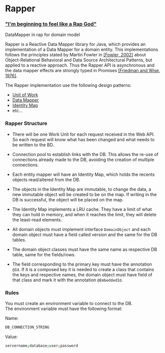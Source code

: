# Rapper
### ["I'm beginning to feel like a Rap God"](https://www.youtube.com/watch?v=XbGs_qK2PQA) 
DataMapper in rap for domain model

Rapper is a Reactive Data Mapper library for Java, which provides an implementation of a Data Mapper for a domain entity. This implementations follows the principles stated by Martin Fowler in [[Fowler, 2002]][#Fowler2002] about Object-Relational Behavioral and Data Source Architectural Patterns, but applied to a reactive approach. Thus the Rapper API is asynchronous and the data mapper effects are strongly typed in Promises [[Friedman and Wise, 1976]][#FriedmanAndWise1976].

The Rapper implementation use the following design patterns: 

* [Unit of Work](https://martinfowler.com/eaaCatalog/unitOfWork.html)
* [Data Mapper](https://martinfowler.com/eaaCatalog/dataMapper.html)
* [Identity Map](https://martinfowler.com/eaaCatalog/identityMap.html)
* etc…

[#Fowler2002]: https://dl.acm.org/citation.cfm?id=579257 "Patterns of Enterprise Application Architecture"
[#FriedmanAndWise1976]: https://books.google.pt/books/about/The_Impact_of_Applicative_Programming_on.html?id=ZIhtHQAACAAJ  "The Impact of Applicative Programming on Multiprocessing"

### Rapper Structure
 - There will be one Work Unit for each request received in the Web API. So each request will know what has been changed and what needs to be written to the BD.
 
 - Connection pool to establish links with the DB. This allows the re-use of connections already made to the DB, avoiding the creation of multiple connections.
 
 - Each entity mapper will have an Identity Map, which holds the recents objects read/altered from the DB.
 
 - The objects in the Identity Map are immutable, to change the data, a new immutable object will be created to be on the map. If writing in the DB is successful, the object will be placed on the map.
 
 - The Identity Map implements a LRU cache. They have a limit of what they can hold in memory, and when it reaches the limit, they will delete the least-read elements.
 
 - All domain objects must implement interface <code>DomainObject</code> and each domain object must have a field called version and the same for the DB tables.
 
 - The domain object classes must have the same name as respective DB table, same for the fields/rows.
 
 - The field corresponding to the primary key must have the annotation <code>@Id</code>. If it is a composed key it is needed to create a class that contains the keys and respective names, the domain object must have field of that class and mark it with the annotation <code>@EmbeddedId</code>.
 
### Rules
You must create an environment variable to connect to the DB. <br />
The environment variable must have the following format:

Name:

```sh
DB_CONNECTION_STRING
```

Value:

```sh
servername;database;user;password
```
